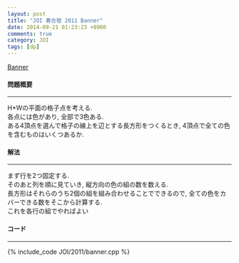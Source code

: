 ```yaml
---
layout: post
title: "JOI 春合宿 2011 Banner"
date: 2014-09-21 01:23:23 +0900
comments: true
category: JOI
tags: [dp]
---
```


[Banner](http://joisc2011.contest.atcoder.jp/tasks/joisc2011_banner)

#### 問題概要

****

H\*Wの平面の格子点を考える.  
各点には色があり, 全部で3色ある.  
ある4頂点を選んで格子の線上を辺とする長方形をつくるとき, 4頂点で全ての色を含むものはいくつあるか.

#### 解法

****

まず行を2つ固定する.  
そのあと列を順に見ていき, 縦方向の色の組の数を数える.  
長方形はそれらのうち2個の組を組み合わせることでできるので, 全ての色をカバーできる数をそこから計算する.  
これを各行の組でやればよい

#### コード

****

{% include_code JOI/2011/banner.cpp %}
